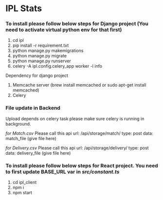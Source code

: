 # IPL Stats
### To install please follow below steps for Django project (You need to activate virtual python env for that first)
1. cd ipl
2. pip install -r requirement.txt
3. python manage.py makemigrations
4. python manage.py migrate
5. python manage.py runserver
6. celery -A ipl.config.celery_app worker -l info

Dependency for django project
1. Memcache server (brew install memcached or sudo apt-get install memcached)
2. Celery

### File update in Backend
Upload depends on celery task please make sure celery is running in background.

*for Match.csv*
Please call this api
url: /api/storage/match/
type: post
data: match_file (give file here)

*for Delivery.csv*
Please call this api
url: /api/storage/delivery/
type: post
data: delivery_file (give file here)


### To install please follow below steps for React project. You need to first update BASE_URL var in *src/constant.ts*
1. cd ipl_client
2. npm i
3. npm start

